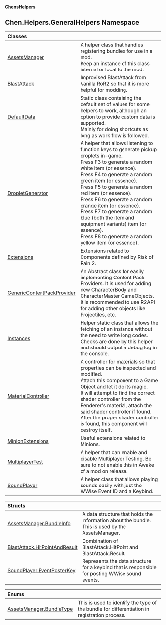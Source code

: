 #### [ChensHelpers](index 'index')
## Chen.Helpers.GeneralHelpers Namespace

| Classes | |
| :--- | :--- |
| [AssetsManager](Chen_Helpers_GeneralHelpers_AssetsManager 'Chen.Helpers.GeneralHelpers.AssetsManager') | A helper class that handles registering bundles for use in a mod.<br/>Keep an instance of this class internal or local to the mod.<br/> |
| [BlastAttack](Chen_Helpers_GeneralHelpers_BlastAttack 'Chen.Helpers.GeneralHelpers.BlastAttack') | Improvised BlastAttack from Vanilla RoR2 so that it is more helpful for modding.<br/> |
| [DefaultData](Chen_Helpers_GeneralHelpers_DefaultData 'Chen.Helpers.GeneralHelpers.DefaultData') | Static class containing the default set of values for some helpers to work, although an option to provide custom data is supported.<br/>Mainly for doing shortcuts as long as work flow is followed.<br/> |
| [DropletGenerator](Chen_Helpers_GeneralHelpers_DropletGenerator 'Chen.Helpers.GeneralHelpers.DropletGenerator') | A helper that allows listening to function keys to generate pickup droplets in-game.<br/>Press F3 to generate a random white item (or essence).<br/>Press F4 to generate a random green item (or essence).<br/>Press F5 to generate a random red item (or essence).<br/>Press F6 to generate a random orange item (or essence).<br/>Press F7 to generate a random blue (both the item and equipment variants) item (or essence).<br/>Press F8 to generate a random yellow item (or essence).<br/> |
| [Extensions](Chen_Helpers_GeneralHelpers_Extensions 'Chen.Helpers.GeneralHelpers.Extensions') | Extensions related to Components defined by Risk of Rain 2.<br/> |
| [GenericContentPackProvider](Chen_Helpers_GeneralHelpers_GenericContentPackProvider 'Chen.Helpers.GeneralHelpers.GenericContentPackProvider') | An Abstract class for easily implementing Content Pack Providers. It is used for adding new CharacterBody and CharacterMaster GameObjects.<br/>It is recommended to use R2API for adding other objects like Projectiles, etc.<br/> |
| [Instances](Chen_Helpers_GeneralHelpers_Instances 'Chen.Helpers.GeneralHelpers.Instances') | Helper static class that allows the fetching of an instance without the need to write long codes.<br/>Checks are done by this helper and should output a debug log in the console.<br/> |
| [MaterialController](Chen_Helpers_GeneralHelpers_MaterialController 'Chen.Helpers.GeneralHelpers.MaterialController') | A controller for materials so that properties can be inspected and modified.<br/>Attach this component to a Game Object and let it do its magic.<br/>It will attempt to find the correct shader controller from the Renderer's material, attach the said shader controller if found.<br/>After the proper shader controller is found, this component will destroy itself.<br/> |
| [MinionExtensions](Chen_Helpers_GeneralHelpers_MinionExtensions 'Chen.Helpers.GeneralHelpers.MinionExtensions') | Useful extensions related to Minions.<br/> |
| [MultiplayerTest](Chen_Helpers_GeneralHelpers_MultiplayerTest 'Chen.Helpers.GeneralHelpers.MultiplayerTest') | A helper that can enable and disable Multiplayer Testing. Be sure to not enable this in Awake of a mod on release.<br/> |
| [SoundPlayer](Chen_Helpers_GeneralHelpers_SoundPlayer 'Chen.Helpers.GeneralHelpers.SoundPlayer') | A helper class that allows playing sounds easily with just the WWise Event ID and a Keybind.<br/> |

| Structs | |
| :--- | :--- |
| [AssetsManager.BundleInfo](Chen_Helpers_GeneralHelpers_AssetsManager_BundleInfo 'Chen.Helpers.GeneralHelpers.AssetsManager.BundleInfo') | A data structure that holds the information about the bundle.<br/>This is used by the AssetsManager.<br/> |
| [BlastAttack.HitPointAndResult](Chen_Helpers_GeneralHelpers_BlastAttack_HitPointAndResult 'Chen.Helpers.GeneralHelpers.BlastAttack.HitPointAndResult') | Combination of BlastAttack.HitPoint and BlastAttack.Result.<br/> |
| [SoundPlayer.EventPosterKey](Chen_Helpers_GeneralHelpers_SoundPlayer_EventPosterKey 'Chen.Helpers.GeneralHelpers.SoundPlayer.EventPosterKey') | Represents the data structure for a keybind that is responsible for posting WWise sound events.<br/> |

| Enums | |
| :--- | :--- |
| [AssetsManager.BundleType](Chen_Helpers_GeneralHelpers_AssetsManager_BundleType 'Chen.Helpers.GeneralHelpers.AssetsManager.BundleType') | This is used to identify the type of the bundle for differentiation in registration process.<br/> |
